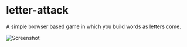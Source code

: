 # letter-attack
A simple browser based game in which you build words as letters come.

![Screenshot](http://jimtronic.github.io/letter-attack/images/screenshot.jpg)